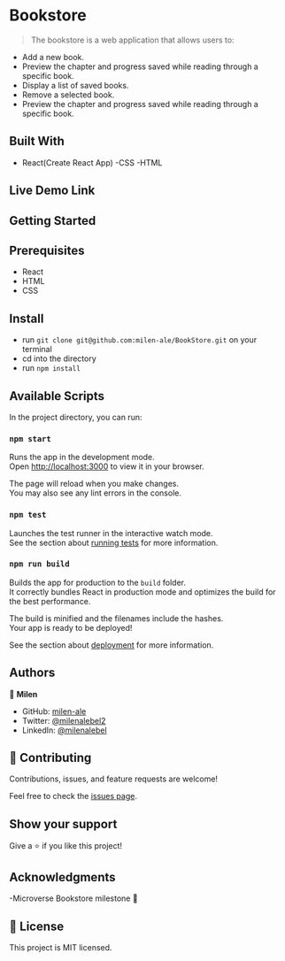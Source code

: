 # Bookstore

> The bookstore is a web application that allows users to:

- Add a new book.
- Preview the chapter and progress saved while reading through a specific book.
- Display a list of saved books.
- Remove a selected book.
- Preview the chapter and progress saved while reading through a specific book. 

## Built With

- React(Create React App)
-CSS
-HTML

## Live Demo Link

## Getting Started

## Prerequisites

- React
- HTML
- CSS

## Install

- run `git clone git@github.com:milen-ale/BookStore.git` on your terminal
- cd into the directory
- run `npm install`

## Available Scripts

In the project directory, you can run:

### `npm start`

Runs the app in the development mode.\
Open [http://localhost:3000](http://localhost:3000) to view it in your browser.

The page will reload when you make changes.\
You may also see any lint errors in the console.

### `npm test`

Launches the test runner in the interactive watch mode.\
See the section about [running tests](https://facebook.github.io/create-react-app/docs/running-tests) for more information.

### `npm run build`

Builds the app for production to the `build` folder.\
It correctly bundles React in production mode and optimizes the build for the best performance.

The build is minified and the filenames include the hashes.\
Your app is ready to be deployed!

See the section about [deployment](https://facebook.github.io/create-react-app/docs/deployment) for more information.

## Authors

👤 **Milen**

- GitHub: [milen-ale](https://github.com/milen-ale)
- Twitter: [@milenalebel2](https://twitter.com/@milenalebel2)
- LinkedIn: [@milenalebel](https://www.linkedin.com/in/@milenalebel/)

## 🤝 Contributing

Contributions, issues, and feature requests are welcome!

Feel free to check the [issues page](../../issues/).

## Show your support

Give a ⭐️ if you like this project!

## Acknowledgments

-Microverse Bookstore milestone 🎉

## 📝 License
This project is MIT licensed.